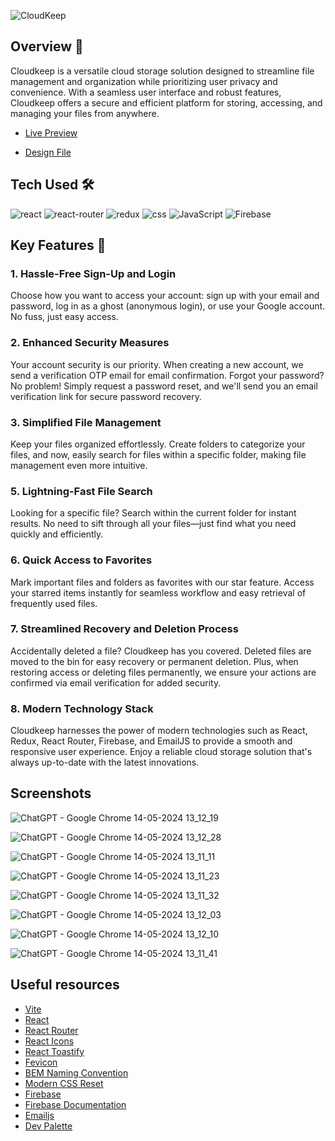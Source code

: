 ![CloudKeep](https://github.com/MrSandeepSharma/cloud-keep/assets/142038020/16c72322-82eb-4284-9b61-b74050088c1a)

## Overview 👋

Cloudkeep is a versatile cloud storage solution designed to streamline file management and organization while prioritizing user privacy and convenience. With a seamless user interface and robust features, Cloudkeep offers a secure and efficient platform for storing, accessing, and managing your files from anywhere.

* [Live Preview](https://cloudkeep.netlify.app/)

* [Design File](https://www.figma.com/design/XLsh3U8KDMds6sz8YWIwls/cloud-keep?node-id=0%3A1&t=y2Sbu68OruMG7Z8l-1)

## Tech Used 🛠

<div>
    <span>
      <img src="https://img.shields.io/badge/React-61DAFB.svg?style=for-the-badge&logo=React&logoColor=black" alt="react">
    </span>
    <span>
      <img src="https://img.shields.io/badge/React%20Router-CA4245.svg?style=for-the-badge&logo=React-Router&logoColor=white" alt="react-router">
    </span>
    <span>
      <img src="https://img.shields.io/badge/Redux-764ABC.svg?style=for-the-badge&logo=Redux&logoColor=white" alt="redux">
    </span>
    <span>
      <img src="https://img.shields.io/badge/CSS3-1572B6.svg?style=for-the-badge&logo=CSS3&logoColor=white" alt="css">
    </span>
    <span>
      <img src="https://img.shields.io/badge/JavaScript-F7DF1E.svg?style=for-the-badge&logo=JavaScript&logoColor=black" alt="JavaScript">
    </span>
    <span>
      <img src="https://img.shields.io/badge/Firebase-FFCA28.svg?style=for-the-badge&logo=Firebase&logoColor=black" alt="Firebase">
    </span>
</div>

## Key Features 🌟

### 1. Hassle-Free Sign-Up and Login
Choose how you want to access your account: sign up with your email and password, log in as a ghost (anonymous login), or use your Google account. No fuss, just easy access.

### 2. Enhanced Security Measures
Your account security is our priority. When creating a new account, we send a verification OTP email for email confirmation. Forgot your password? No problem! Simply request a password reset, and we'll send you an email verification link for secure password recovery.

### 3. Simplified File Management
Keep your files organized effortlessly. Create folders to categorize your files, and now, easily search for files within a specific folder, making file management even more intuitive.

### 5. Lightning-Fast File Search
Looking for a specific file? Search within the current folder for instant results. No need to sift through all your files—just find what you need quickly and efficiently.

### 6. Quick Access to Favorites
Mark important files and folders as favorites with our star feature. Access your starred items instantly for seamless workflow and easy retrieval of frequently used files.

### 7. Streamlined Recovery and Deletion Process
Accidentally deleted a file? Cloudkeep has you covered. Deleted files are moved to the bin for easy recovery or permanent deletion. Plus, when restoring access or deleting files permanently, we ensure your actions are confirmed via email verification for added security.

### 8. Modern Technology Stack
Cloudkeep harnesses the power of modern technologies such as React, Redux, React Router, Firebase, and EmailJS to provide a smooth and responsive user experience. Enjoy a reliable cloud storage solution that's always up-to-date with the latest innovations.

## Screenshots
![ChatGPT - Google Chrome 14-05-2024 13_12_19](https://github.com/MrSandeepSharma/cloud-keep/assets/142038020/12dbc204-7747-4b69-bff1-41ab4d8dced3)

![ChatGPT - Google Chrome 14-05-2024 13_12_28](https://github.com/MrSandeepSharma/cloud-keep/assets/142038020/2a2d1d69-1d80-4bd4-a9e2-d1881aa00cf8)

![ChatGPT - Google Chrome 14-05-2024 13_11_11](https://github.com/MrSandeepSharma/cloud-keep/assets/142038020/ac9c2f45-41eb-4ac3-8ea8-4f987c694b27)

![ChatGPT - Google Chrome 14-05-2024 13_11_23](https://github.com/MrSandeepSharma/cloud-keep/assets/142038020/3ee4aef6-8ed5-40e8-9a0c-e87677d7a8d8)

![ChatGPT - Google Chrome 14-05-2024 13_11_32](https://github.com/MrSandeepSharma/cloud-keep/assets/142038020/0b9c8663-f674-43a3-8780-93f99cd79d1f)

![ChatGPT - Google Chrome 14-05-2024 13_12_03](https://github.com/MrSandeepSharma/cloud-keep/assets/142038020/c1a1968d-4fbc-47fc-b71d-6ee39275cd78)

![ChatGPT - Google Chrome 14-05-2024 13_12_10](https://github.com/MrSandeepSharma/cloud-keep/assets/142038020/43b27cac-8f92-4c33-aa69-21e3ba767ff5)

![ChatGPT - Google Chrome 14-05-2024 13_11_41](https://github.com/MrSandeepSharma/cloud-keep/assets/142038020/f7ebb9a5-0073-4d9a-ab0f-c1aad62d2316)

## Useful resources

* [Vite](https://vitejs.dev/)
* [React](https://react.dev/)
* [React Router](https://reactrouter.com/en/main)
* [React Icons](https://react-icons.github.io/react-icons/)
* [React Toastify](https://fkhadra.github.io/react-toastify/introduction/)
* [Fevicon](https://favicon.io/)
* [BEM Naming Convention](https://getbem.com/)
* [Modern CSS Reset](https://andy-bell.co.uk/a-modern-css-reset/)
* [Firebase](https://firebase.google.com/?gad_source=1&gclid=CjwKCAjwl4yyBhAgEiwADSEjeLdqknvtKYY_hRo85bri-niBWebLhXRiKTtoPUkTJPOze53C5HetFhoCMqgQAvD_BwE&gclsrc=aw.ds)
* [Firebase Documentation](https://firebase.google.com/docs?gad_source=1&gclid=CjwKCAjwl4yyBhAgEiwADSEjeBuEw4iqDnUhTYYHDHSMMDJEQcTvGZUICM3K2BsJzXmgVIond-ErlxoCOrAQAvD_BwE&gclsrc=aw.ds)
* [Emailjs](https://www.emailjs.com/)
* [Dev Palette](https://dev-palette.vercel.app/)
